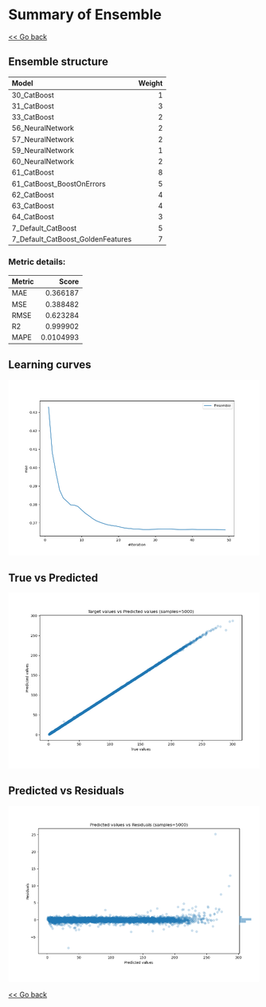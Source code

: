 # Summary of Ensemble

[<< Go back](../README.md)


## Ensemble structure
| Model                             |   Weight |
|:----------------------------------|---------:|
| 30_CatBoost                       |        1 |
| 31_CatBoost                       |        3 |
| 33_CatBoost                       |        2 |
| 56_NeuralNetwork                  |        2 |
| 57_NeuralNetwork                  |        2 |
| 59_NeuralNetwork                  |        1 |
| 60_NeuralNetwork                  |        2 |
| 61_CatBoost                       |        8 |
| 61_CatBoost_BoostOnErrors         |        5 |
| 62_CatBoost                       |        4 |
| 63_CatBoost                       |        4 |
| 64_CatBoost                       |        3 |
| 7_Default_CatBoost                |        5 |
| 7_Default_CatBoost_GoldenFeatures |        7 |

### Metric details:
| Metric   |     Score |
|:---------|----------:|
| MAE      | 0.366187  |
| MSE      | 0.388482  |
| RMSE     | 0.623284  |
| R2       | 0.999902  |
| MAPE     | 0.0104993 |



## Learning curves
![Learning curves](learning_curves.png)
## True vs Predicted

![True vs Predicted](true_vs_predicted.png)


## Predicted vs Residuals

![Predicted vs Residuals](predicted_vs_residuals.png)



[<< Go back](../README.md)
